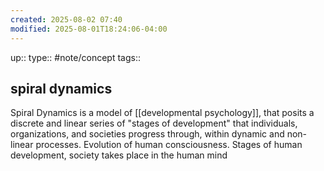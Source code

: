 ```yaml
---
created: 2025-08-02 07:40
modified: 2025-08-01T18:24:06-04:00
---
```

up:: 
type:: #note/concept 
tags::
## spiral dynamics

Spiral Dynamics is a model of [[developmental psychology]], that posits a discrete and linear series of "stages of development" that individuals, organizations, and societies progress through, within dynamic and non-linear processes. Evolution of human consciousness.
Stages of human development,
society takes place in the human mind
